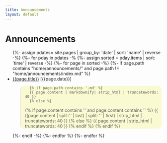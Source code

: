 ```yaml
---
title: Announcements
layout: default
---
```



# Announcements



<ul class="category-list">
  {%- assign pdates= site.pages | group_by: 'date'  | sort: 'name' | reverse -%}
  {%- for pday in pdates -%
  {%- assign sorted = pday.items | sort: 'time' | reverse -%}
  {%- for page in sorted -%}
  {%- if page.path contains "home/announcements/" and page.path != "home/announcements/index.md" %}
  <li><a href="/{{page.path | replace: '.html', ''| replace: '.md', ''}}">{{page.title}}</a> [{{page.date}}]
    <blockquote style="background-color:lightgoldenrodyellow; border;border-radius:1em;">

      {% if page.path contains '.md' %}
      {{ page.content | markdownify| strip_html | truncatewords: 40 }}
      {% else %}
{% if page.content contains '<!--excerpt.start-->' and page.content contains '<!--excerpt.end-->' %}
	{{ ((page.content | split:'<!--excerpt.start-->' | last) | split: '<!--excerpt.end-->' | first) | strip_html | truncatewords: 40 }}
{% else %}
	{{ page.content | strip_html | truncatewords: 40 }}
{% endif %}
{% endif %}

</blockquote>

  </li>
  {%- endif -%}
  {%- endfor %}
  {%- endfor %}
</ul>

